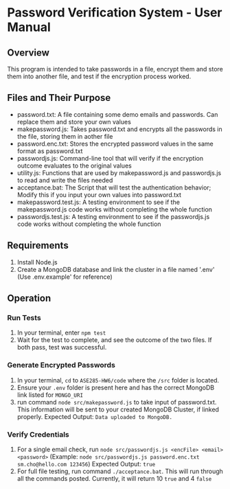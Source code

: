 # Password Verification System - User Manual

## Overview
This program is intended to take passwords in a file, encrypt them and store them into another file, 
and test if the encryption process worked.

## Files and Their Purpose
- password.txt: A file containing some demo emails and passwords. Can replace them and store your own values
- makepassword.js: Takes password.txt and encrypts all the passwords in the file, storing them in aother file
- password.enc.txt: Stores the encrypted password values in the same format as password.txt
- passwordjs.js: Command-line tool that will verify if the encryption outcome evaluates to the original values
- utility.js: Functions that are used by makepassword.js and passwordjs.js to read and write the files needed
- acceptance.bat: The Script that will test the authentication behavior; Modify this if you input your own values into password.txt
- makepassword.test.js: A testing environment to see if the makepassword.js code works without completing the whole function
- passwordjs.test.js: A testing environment to see if the passwordjs.js code works without completing the whole function

## Requirements
1. Install Node.js
2. Create a MongoDB database and link the cluster in a file named '.env' (Use .env.example' for reference)

## Operation
### Run Tests
1. In your terminal, enter `npm test`
2. Wait for the test to complete, and see the outcome of the two files. If both pass, test was successful.

### Generate Encrypted Passwords
1. In your terminal, `cd` to `ASE285-HW6/code` where the `/src` folder is located.
2. Ensure your `.env` folder is present here and has the correct MongoDB link listed for `MONGO_URI`
3. run command `node src/makepassword.js` to take input of password.txt. This information will be sent to your created MongoDB Cluster, if linked properly.
Expected Output: `Data uploaded to MongoDB.`

### Verify Credentials
1. For a single email check, run `node src/passwordjs.js <encFile> <email> <password>` (Example: `node src/passwordjs.js password.enc.txt sm.cho@hello.com 123456`)
Expected Output: `true`
3. For full file testing, run command `./acceptance.bat`. This will run through all the commands posted. Currently, it will return 10 `true` and 4 `false`
